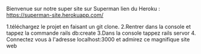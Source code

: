 Bienvenue sur notre super site sur Superman 
lien du Heroku : https://superman-site.herokuapp.com/

1.téléchargez le projet en faisant un git clone.
2.Rentrer dans la console et tappez la commande rails db:create
3.Dans la console tappez rails servor
4. Connectez vous à l'adresse localhost:3000 et admirez ce magnifique site web
